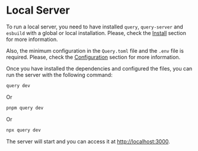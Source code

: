 # Local Server

To run a local server, you need to have installed `query`, `query-server` and `esbuild` with a global or local installation. Please, check the [Install](/docs/install.md) section for more information.

Also, the minimum configuration in the `Query.toml` file and the `.env` file is required. Please, check the [Configuration](/docs/configuration.md) section for more information.

Once you have installed the dependencies and configured the files, you can run the server with the following command:

```sh
query dev
```

Or

```sh
pnpm query dev
```

Or

```sh
npx query dev
```

The server will start and you can access it at [http://localhost:3000](http://localhost:3000).
